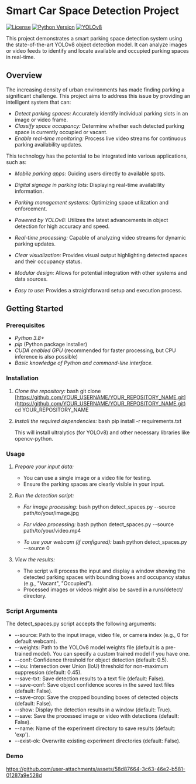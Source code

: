# Smart Car Space Detection Project

[![License](https://img.shields.io/badge/License-MIT-yellow.svg)](https://opensource.org/licenses/MIT)
[![Python Version](https://img.shields.io/badge/Python-3.8+-blue.svg)](https://www.python.org/downloads/)
[![YOLOv8](https://img.shields.io/badge/YOLOv8-Ultralytics-brightgreen)](https://github.com/ultralytics/ultralytics)

This project demonstrates a smart parking space detection system using the state-of-the-art YOLOv8 object detection model. It can analyze images or video feeds to identify and locate available and occupied parking spaces in real-time.

## Overview

The increasing density of urban environments has made finding parking a significant challenge. This project aims to address this issue by providing an intelligent system that can:

* *Detect parking spaces:* Accurately identify individual parking slots in an image or video frame.
* *Classify space occupancy:* Determine whether each detected parking space is currently occupied or vacant.
* *Enable real-time monitoring:* Process live video streams for continuous parking availability updates.

This technology has the potential to be integrated into various applications, such as:

* *Mobile parking apps:* Guiding users directly to available spots.
* *Digital signage in parking lots:* Displaying real-time availability information.
* *Parking management systems:* Optimizing space utilization and enforcement.

* *Powered by YOLOv8:* Utilizes the latest advancements in object detection for high accuracy and speed.
* *Real-time processing:* Capable of analyzing video streams for dynamic parking updates.
* *Clear visualization:* Provides visual output highlighting detected spaces and their occupancy status.
* *Modular design:* Allows for potential integration with other systems and data sources.
* *Easy to use:* Provides a straightforward setup and execution process.

## Getting Started

### Prerequisites

* *Python 3.8+*
* *pip* (Python package installer)
* *CUDA enabled GPU* (recommended for faster processing, but CPU inference is also possible)
* *Basic knowledge of Python and command-line interface.*

### Installation

1.  *Clone the repository:*
    bash
    git clone [https://github.com/YOUR_USERNAME/YOUR_REPOSITORY_NAME.git](https://github.com/YOUR_USERNAME/YOUR_REPOSITORY_NAME.git)
    cd YOUR_REPOSITORY_NAME
    
2.  *Install the required dependencies:*
    bash
    pip install -r requirements.txt
    
    This will install ultralytics (for YOLOv8) and other necessary libraries like opencv-python.

### Usage

1.  *Prepare your input data:*
    * You can use a single image or a video file for testing.
    * Ensure the parking spaces are clearly visible in your input.

2.  *Run the detection script:*

    * *For image processing:*
        bash
        python detect_spaces.py --source path/to/your/image.jpg
        

    * *For video processing:*
        bash
        python detect_spaces.py --source path/to/your/video.mp4
        

    * *To use your webcam (if configured):*
        bash
        python detect_spaces.py --source 0
        
3.  *View the results:*
    * The script will process the input and display a window showing the detected parking spaces with bounding boxes and occupancy status (e.g., "Vacant", "Occupied").
    * Processed images or videos might also be saved in a runs/detect/ directory.

### Script Arguments

The detect_spaces.py script accepts the following arguments:

* --source: Path to the input image, video file, or camera index (e.g., 0 for default webcam).
* --weights: Path to the YOLOv8 model weights file (default is a pre-trained model). You can specify a custom trained model if you have one.
* --conf: Confidence threshold for object detection (default: 0.5).
* --iou: Intersection over Union (IoU) threshold for non-maximum suppression (default: 0.45).
* --save-txt: Save detection results to a text file (default: False).
* --save-conf: Save object confidence scores in the saved text files (default: False).
* --save-crop: Save the cropped bounding boxes of detected objects (default: False).
* --show: Display the detection results in a window (default: True).
* --save: Save the processed image or video with detections (default: False).
* --name: Name of the experiment directory to save results (default: 'exp').
* --exist-ok: Overwrite existing experiment directories (default: False).

### Demo


https://github.com/user-attachments/assets/58d87664-3c63-46e2-b581-01287a9e528d

